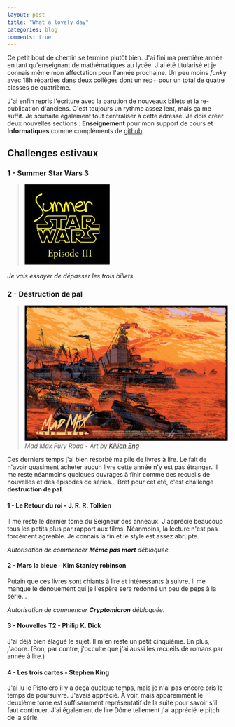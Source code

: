 ```yaml
---
layout: post
title: "What a lovely day"
categories: blog
comments: true
---
```


Ce petit bout de chemin se termine plutôt bien. J'ai fini ma première année en tant qu'enseignant de mathématiques au lycée. J'ai été titularisé et je connais même mon affectation pour l'année prochaine. Un peu moins *funky* avec 18h réparties dans deux collèges dont un rep+ pour un total de quatre classes de quatrième. 

J'ai enfin repris l'écriture avec la parution de nouveaux billets et la re-publication d'anciens. C'est toujours un rythme assez lent, mais ça me suffit. Je souhaite également tout centraliser à cette adresse. Je dois créer deux nouvelles sections : **Enseignement** pour mon support de cours et **Informatiques** comme compléments de [github](https://github.com/homeostasie).

## Challenges estivaux

### 1 - Summer Star Wars 3

> [![ssw-3](https://github.com/homeostasie/bouquins/raw/master/_pics/blog/2015/ssw-3.jpg)](http://rsfblog.fr/2015/05/27/summer-star-wars-episode-iii/)

*Je vais essayer de dépasser les trois billets.*

### 2 - Destruction de pal

>![Fury Road](https://github.com/homeostasie/bouquins/raw/master/_pics/blog/2015/Killian-Eng-Mad-Max-Fury-Road.jpg)
> *Mad Max Fury Road - Art by [Killian Eng](http://dwdesign.tumblr.com/)*

Ces derniers temps j'ai bien résorbé ma pile de livres à lire. Le fait de n'avoir quasiment acheter aucun livre cette année n'y est pas étranger. Il me reste néanmoins quelques ouvrages à finir comme des recueils de nouvelles et des épisodes de séries... Bref pour cet été, c'est challenge **destruction de pal**.

#### 1 - Le Retour du roi - J. R. R. Tolkien

Il me reste le dernier tome du Seigneur des anneaux. J'apprécie beaucoup tous les petits plus par rapport aux films. Néanmoins, la lecture n'est pas forcément agréable. Je connais la fin et le style est assez abrupte.

*Autorisation de commencer **Même pas mort** débloquée.*

#### 2 - Mars la bleue - Kim Stanley robinson

Putain que ces livres sont chiants à lire et intéressants à suivre. Il me manque le dénouement qui je l'espère sera redonné un peu de peps à la série... 

*Autorisation de commencer **Cryptomicron** débloquée.*

#### 3 - Nouvelles T2 - Philip K. Dick

J'ai déjà bien élagué le sujet. Il m'en reste un petit cinquième. En plus, j'adore. (Bon, par contre, j'occulte que j'ai aussi les recueils de romans par année à lire.)

#### 4 - Les trois cartes - Stephen King

J'ai lu le Pistolero il y a deçà quelque temps, mais je n'ai pas encore pris le temps de poursuivre. J'avais apprécié. À voir, mais apparemment le deuxième tome est suffisamment représentatif de la suite pour savoir s'il faut continuer. J'ai également de lire Dôme tellement j'ai apprécié le pitch de la série.

